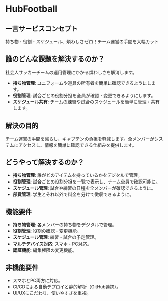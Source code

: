 # HubFootball

## 一言サービスコンセプト
持ち物・役割・スケジュール、煩わしさゼロ！チーム運営の手間を大幅カット

## 誰のどんな課題を解決するのか？
社会人サッカーチームの運用管理にかかる煩わしさを解消します。

- **持ち物管理**: ユニフォームや道具の所有者を簡単に確認できるようにします。
- **役割管理**: 試合ごとの役割分担を全員が確認・変更できるようにします。
- **スケジュール共有**: チームの練習や試合のスケジュールを簡単に管理・共有します。

## 解決の目的
チーム運営の手間を減らし、キャプテンの負担を軽減します。全メンバーがシステムにアクセスし、情報を簡単に確認できる仕組みを提供します。

## どうやって解決するのか？
- **持ち物管理**: 誰がどのアイテムを持っているかをデジタルで管理。
- **役割管理**: 試合ごとの役割分担を一覧で表示し、チーム全員で確認可能に。
- **スケジュール管理**: 試合や練習の日程を全メンバーが確認できるように。
- **部費管理**: 学生とそれ以外で料金を分けて徴収できるように。

## 機能要件
- **持ち物管理**: 各メンバーの持ち物をデジタルで管理。
- **役割管理**: 役割の確認・変更機能。
- **スケジュール管理**: 練習・試合の予定管理。
- **マルチデバイス対応**: スマホ・PC対応。
- **認証機能**: 編集権限の変更機能。

## 非機能要件
- スマホとPC両方に対応。
- CI/CDによる自動デプロイと静的解析（GitHub連携）。
- UI/UXにこだわり、使いやすさを重視。
